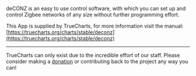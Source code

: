 deCONZ is an easy to use control software, with which you can set up and control Zigbee networks of any size without further programming effort.

This App is supplied by TrueCharts, for more information visit the manual: [https://truecharts.org/charts/stable/deconz](https://truecharts.org/charts/stable/deconz)

---

TrueCharts can only exist due to the incredible effort of our staff.
Please consider making a [donation](https://truecharts.org/sponsor) or contributing back to the project any way you can!
